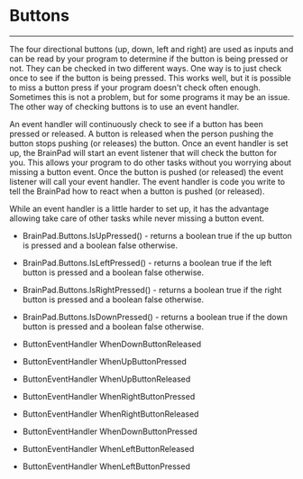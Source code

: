 # Buttons
---
The four directional buttons (up, down, left and right) are used as inputs and can be read by your program to determine if the button is being pressed or not. They can be checked in two different ways. One way is to just check once to see if the button is being pressed. This works well, but it is possible to miss a button press if your program doesn't check often enough. Sometimes this is not a problem, but for some programs it may be an issue. The other way of checking buttons is to use an event handler.

An event handler will continuously check to see if a button has been pressed or released. A button is released when the person pushing the button stops pushing (or releases) the button. Once an event handler is set up, the BrainPad will start an event listener that will check the button for you. This allows your program to do other tasks without you worrying about missing a button event. Once the button is pushed (or released) the event listener will call your event handler. The event handler is code you write to tell the BrainPad how to react when a button is pushed (or released).

While an event handler is a little harder to set up, it has the advantage allowing take care of other tasks while never missing a button event.
 
* BrainPad.Buttons.IsUpPressed() - returns a boolean true if the up button is pressed and a boolean false otherwise.

* BrainPad.Buttons.IsLeftPressed() - returns a boolean true if the left button is pressed and a boolean false otherwise.

* BrainPad.Buttons.IsRightPressed() - returns a boolean true if the right button is pressed and a boolean false otherwise.

* BrainPad.Buttons.IsDownPressed() - returns a boolean true if the down button is pressed and a boolean false otherwise.

* ButtonEventHandler WhenDownButtonReleased 

* ButtonEventHandler WhenUpButtonPressed 

* ButtonEventHandler WhenUpButtonReleased 

* ButtonEventHandler WhenRightButtonPressed 

* ButtonEventHandler WhenRightButtonReleased 

* ButtonEventHandler WhenDownButtonPressed 

* ButtonEventHandler WhenLeftButtonReleased 

* ButtonEventHandler WhenLeftButtonPressed 